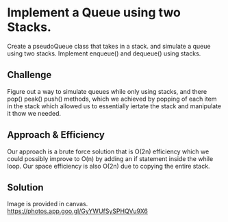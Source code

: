 # Implement a Queue using two Stacks.
Create a pseudoQueue class that takes in a stack. and simulate a queue using two stacks.
Implement enqueue() and dequeue() using stacks.

## Challenge
Figure out a way to simulate queues while only using stacks, and there pop() peak() push() methods, which we achieved by popping of each item in the stack which allowed us to essentially iertate the stack and manipulate it thow we needed.

## Approach & Efficiency
Our approach is a brute force solution that is O(2n) efficiency which we could possibly improve to O(n) by adding an if statement inside the while loop.  Our space efficiency is also O(2n) due to copying the entire stack.

## Solution
Image is provided in canvas.
https://photos.app.goo.gl/GyYWUfSySPHQVu9X6
